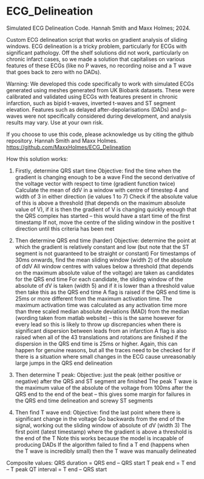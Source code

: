 # ECG_Delineation
Simulated ECG Delineation Code. Hannah Smith and Maxx Holmes; 2024.

Custom ECG delineation script that works on gradient analysis of sliding windows. ECG delineation is a tricky problem, particularly for ECGs with significant pathology. Off the shelf solutions did not work, particularly on chronic infarct cases, so we made a solution that capitalises on various features of these ECGs (like no P waves, no recording noise and a T wave that goes back to zero with no DADs).

Warning: We developed this code specifically to work with simulated ECGs generated using meshes generated from UK Biobank datasets. These were calibrated and validated using ECGs with features present in chronic infarction, such as bipid t-waves, inverted t-waves and ST segment elevation. Features such as delayed after-depolarisations (DADs) and p-waves were not specifically considered during development, and analysis results may vary. Use at your own risk.

If you choose to use this code, please acknowledge us by citing the github repository. Hannah Smith and Maxx Holmes. https://github.com/MaxxHolmes/ECG_Delineation

How this solution works:
1. Firstly, determine QRS start time
    Objective: find the time when the gradient is changing enough to be a wave
      Find the second derivative of the voltage vector with respect to time (gradient function twice)
      Calculate the mean of ddV in a window with centre of timestep 4 and width of 3 in either direction (ie values 1 to 7)
      Check if the absolute value of this is above a threshold (that depends on the maximum absolute value of V), if it is then the gradient of V is changing quickly enough that the QRS complex has started – this would have a start time of the first timestamp
      If not, move the centre of the sliding window in the positive t direction until this criteria has been met

2. Then determine QRS end time (harder)
    Objective: determine the point at which the gradient is relatively constant and low (but note that the ST segment is not guaranteed to be straight or constant)
      For timestamps of 30ms onwards, find the mean sliding window (width 2) of the absolute of ddV
      All window centres with values below a threshold (that depends on the maximum absolute value of the voltage) are taken as candidates for the QRS end time
      For each candidate, the sliding window of the absolute of dV is taken (width 5) and if it is lower than a threshold value then take this as the QRS end time
      A flag is raised if the QRS end time is 25ms or more different from the maximum activation time. The maximum activation time was calculated as any activation time more than three scaled median absolute deviations (MAD) from the median (wording taken   from matlab website) – this is the same however for every lead so this is likely to throw up discrepancies when there is significant dispersion between leads from an infarction
      A flag is also raised when all of the 43 translations and rotations are finished if the dispersion in the QRS end time is 25ms or higher. Again, this can happen for genuine reasons, but all the traces need to be checked for if there is a situation where small changes in the ECG cause unreasonably large jumps in the QRS end delineation

3. Then determine T peak:
    Objective: just the peak (either positive or negative) after the QRS and ST segment are finished
      The peak T wave is the maximum value of the absolute of the voltage from 100ms after the QRS end to the end of the beat – this gives some margin for failures in the QRS end time delineation and screwy ST segments
 
4. Then find T wave end:
    Objective: find the last point where there is significant change in the voltage
      Go backwards from the end of the signal, working out the sliding window of absolute of dV (width 3)
      The first point (latest timestamp) where the gradient is above a threshold is the end of the T
      Note this works because the model is incapable of producing DADs
      If the algorithm failed to find a T end (happens when the T wave is incredibly small) then the T wave was manually delineated
 
Composite values:
  QRS duration = QRS end – QRS start
  T peak end = T end – T peak
  QT interval = T end – QRS start
